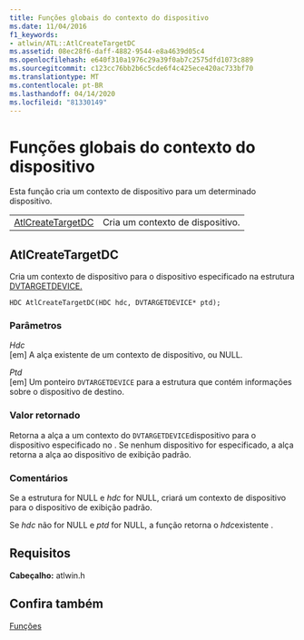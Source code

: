 ```yaml
---
title: Funções globais do contexto do dispositivo
ms.date: 11/04/2016
f1_keywords:
- atlwin/ATL::AtlCreateTargetDC
ms.assetid: 08ec28f6-daff-4882-9544-e8a4639d05c4
ms.openlocfilehash: e640f310a1976c29a39f0ab7c2575dfd1073c889
ms.sourcegitcommit: c123cc76bb2b6c5cde6f4c425ece420ac733bf70
ms.translationtype: MT
ms.contentlocale: pt-BR
ms.lasthandoff: 04/14/2020
ms.locfileid: "81330149"
---
```

# <a name="device-context-global-functions"></a>Funções globais do contexto do dispositivo

Esta função cria um contexto de dispositivo para um determinado dispositivo.

|||
|-|-|
|[AtlCreateTargetDC](#atlcreatetargetdc)|Cria um contexto de dispositivo.|

## <a name="atlcreatetargetdc"></a><a name="atlcreatetargetdc"></a>AtlCreateTargetDC

Cria um contexto de dispositivo para o dispositivo especificado na estrutura [DVTARGETDEVICE.](/windows/win32/api/objidl/ns-objidl-dvtargetdevice)

```
HDC AtlCreateTargetDC(HDC hdc, DVTARGETDEVICE* ptd);
```

### <a name="parameters"></a>Parâmetros

*Hdc*<br/>
[em] A alça existente de um contexto de dispositivo, ou NULL.

*Ptd*<br/>
[em] Um ponteiro `DVTARGETDEVICE` para a estrutura que contém informações sobre o dispositivo de destino.

### <a name="return-value"></a>Valor retornado

Retorna a alça a um contexto do `DVTARGETDEVICE`dispositivo para o dispositivo especificado no . Se nenhum dispositivo for especificado, a alça retorna a alça ao dispositivo de exibição padrão.

### <a name="remarks"></a>Comentários

Se a estrutura for NULL e *hdc* for NULL, criará um contexto de dispositivo para o dispositivo de exibição padrão.

Se *hdc* não for NULL e *ptd* for NULL, a função retorna o *hdc*existente .

## <a name="requirements"></a>Requisitos

**Cabeçalho:** atlwin.h

## <a name="see-also"></a>Confira também

[Funções](../../atl/reference/atl-functions.md)
